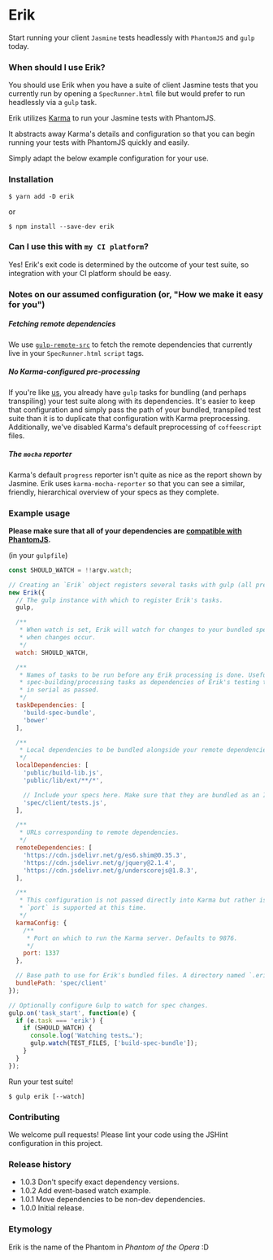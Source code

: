 # Erik

Start running your client `Jasmine` tests headlessly with `PhantomJS` and `gulp` today.

### When should I use Erik?

You should use Erik when you have a suite of client Jasmine tests that you currently run by opening a `SpecRunner.html` file but would prefer to run headlessly via a `gulp` task.

Erik utilizes [Karma](https://github.com/karma-runner/karma) to run your Jasmine tests with PhantomJS.

It abstracts away Karma's details and configuration so that you can begin running your tests with PhantomJS quickly and easily.

Simply adapt the below example configuration for your use.

### Installation

`$ yarn add -D erik`

or

`$ npm install --save-dev erik`

### Can I use this with `my CI platform`?

Yes! Erik's exit code is determined by the outcome of your test suite, so integration with your CI platform should be easy.

### Notes on our assumed configuration (or, "How we make it easy for you")

##### Fetching remote dependencies

We use [`gulp-remote-src`](https://github.com/ddliu/gulp-remote-src) to fetch the remote dependencies that currently live in your `SpecRunner.html` `script` tags.

##### No Karma-configured pre-processing

If you're like [us](https://github.com/mixmaxhq), you already have `gulp` tasks for bundling (and perhaps transpiling) your test suite along with its dependencies. It's easier to keep that configuration and simply pass the path of your bundled, transpiled test suite than it is to duplicate that configuration with Karma preprocessing. Additionally, we've disabled Karma's default preprocessing of `coffeescript` files.

##### The `mocha` reporter

Karma's default `progress` reporter isn't quite as nice as the report shown by Jasmine. Erik uses `karma-mocha-reporter` so that you can see a similar, friendly, hierarchical overview of your specs as they complete.

### Example usage

**Please make sure that all of your dependencies are [compatible with PhantomJS](https://kangax.github.io/compat-table/es6/#phantom).**

(in your `gulpfile`)
```js
const SHOULD_WATCH = !!argv.watch;

// Creating an `Erik` object registers several tasks with gulp (all prefixed with 'erik-').
new Erik({
  // The gulp instance with which to register Erik's tasks.
  gulp,

  /**
   * When watch is set, Erik will watch for changes to your bundled spec and re-run the test suite
   * when changes occur.
   */
  watch: SHOULD_WATCH,

  /**
   * Names of tasks to be run before any Erik processing is done. Useful for registering your
   * spec-building/processing tasks as dependencies of Erik's testing task. These tasks will be run
   * in serial as passed.
   */
  taskDependencies: [
    'build-spec-bundle',
    'bower'
  ],

  /**
   * Local dependencies to be bundled alongside your remote dependencies. Glob strings.
   */
  localDependencies: [
    'public/build-lib.js',
    'public/lib/ext/**/*',

    // Include your specs here. Make sure that they are bundled as an IIFE.
    'spec/client/tests.js',
  ],

  /**
   * URLs corresponding to remote dependencies.
   */
  remoteDependencies: [
    'https://cdn.jsdelivr.net/g/es6.shim@0.35.3',
    'https://cdn.jsdelivr.net/g/jquery@2.1.4',
    'https://cdn.jsdelivr.net/g/underscorejs@1.8.3',
  ],

  /**
   * This configuration is not passed directly into Karma but rather is processed by Erik. Only
   * `port` is supported at this time.
   */
  karmaConfig: {
    /**
     * Port on which to run the Karma server. Defaults to 9876.
     */
    port: 1337
  },

  // Base path to use for Erik's bundled files. A directory named `.erik` will be created here.
  bundlePath: 'spec/client'
});

// Optionally configure Gulp to watch for spec changes.
gulp.on('task_start', function(e) {
  if (e.task === 'erik') {
    if (SHOULD_WATCH) {
      console.log('Watching tests…');
      gulp.watch(TEST_FILES, ['build-spec-bundle']);
    }
  }
});
```

Run your test suite!

`$ gulp erik [--watch]`

### Contributing

We welcome pull requests! Please lint your code using the JSHint configuration in this project.

### Release history

* 1.0.3 Don't specify exact dependency versions.
* 1.0.2 Add event-based watch example.
* 1.0.1 Move dependencies to be non-dev dependencies.
* 1.0.0 Initial release.

### Etymology

Erik is the name of the Phantom in _Phantom of the Opera_ :D
